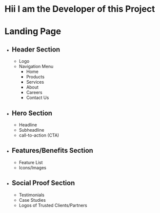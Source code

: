# Hii I am the Developer of this Project

# Landing Page

- ## Header Section
  - Logo
  - Navigation Menu
    - Home
    - Products
    - Services
    - About
    - Careers
    - Contact Us
- ## Hero Section
  - Headline
  - Subheadline
  - call-to-action (CTA)
- ## Features/Benefits Section
  - Feature List
  - Icons/Images
- ## Social Proof Section
  - Testimonials
  - Case Studies
  - Logos of Trusted Clients/Partners
